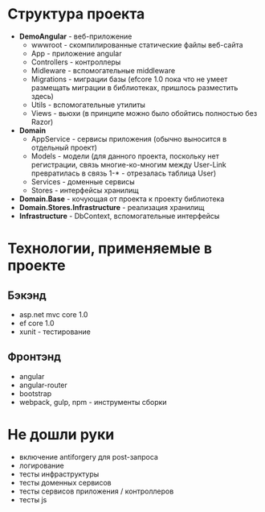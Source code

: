# Структура проекта
* **DemoAngular** - веб-приложение
  * wwwroot - скомпилированные статические файлы веб-сайта
  * App - приложение angular
  * Controllers - контроллеры
  * Midleware - вспомогательные middleware
  * Migrations - миграции базы (efcore 1.0 пока что не умеет размещать миграции в библиотеках, пришлось разместить здесь)
  * Utils - вспомогательные утилиты
  * Views - вьюхи (в принципе можно было обойтись полностью без Razor)
* **Domain**
  * AppService - сервисы приложения (обычно выносится в отдельный проект)
  * Models - модели (для данного проекта, поскольку нет регистрации, связь многие-ко-многим между User-Link превратилась в связь 1-* - отрезалась таблица User)
  * Services - доменные сервисы
  * Stores - интерфейсы хранилищ
* **Domain.Base** - кочующая от проекта к проекту библиотека
* **Domain.Stores.Infrastructure** - реализация хранилищ
* **Infrastructure** - DbContext, вспомогательные интерфейсы

# Технологии, применяемые в проекте
## Бэкэнд ##
* asp.net mvc core 1.0
* ef core 1.0
* xunit - тестирование

## Фронтэнд ##
* angular
* angular-router
* bootstrap
* webpack, gulp, npm - инструменты сборки

# Не дошли руки
* включение antiforgery для post-запроса
* логирование
* тесты инфраструктуры
* тесты доменных сервисов
* тесты сервисов приложения / контроллеров
* тесты js